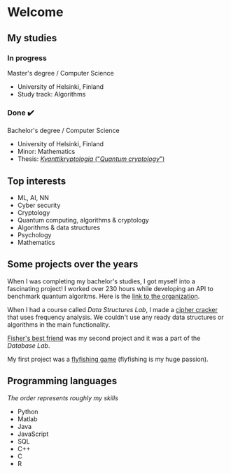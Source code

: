 # Welcome

## My studies

### In progress
Master's degree / Computer Science
 - University of Helsinki, Finland
 - Study track: Algorithms

### Done :heavy_check_mark:
Bachelor's degree / Computer Science
 - University of Helsinki, Finland
 - Minor: Mathematics
 - Thesis: [_Kvanttikryptologia_ ("_Quantum cryptology_")](https://matiastamsi.github.io/kandi/Matias_Tamsi_Kvanttikryptologia.pdf)

## Top interests
- ML, AI, NN
- Cyber security
- Cryptology
- Quantum computing, algorithms & cryptology
- Algorithms & data structures
- Psychology
- Mathematics

## Some projects over the years

When I was completing my bachelor's studies, I got myself into a fascinating project! I worked over 230 hours while developing an API to benchmark quantum algoritms. Here is the [link to the organization](https://github.com/quantum-ohtu).

When I had a course called _Data Structures Lab_, I made a [cipher cracker](https://github.com/matiastamsi/tiralabra) that uses frequency analysis. We couldn't use any ready data structures or algorithms in the main functionality.

[Fisher's best friend](https://github.com/matiastamsi/KalastajanKaveri) was my second project and it was a part of the _Database Lab_.

My first project was a [flyfishing game](https://github.com/matiastamsi/ot-harjoitustyo) (flyfishing is my huge passion).

## Programming languages

*The order represents roughly my skills*

- Python
- Matlab
- Java
- JavaScript
- SQL
- C++
- C
- R

